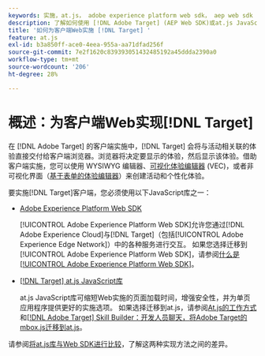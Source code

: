 ```yaml
---
keywords: 实施，at.js， adobe experience platform web sdk， aep web sdk
description: 了解如何使用 [!DNL Adobe Target] (AEP Web SDK)或at.js JavaScript库为客户端Web实施 [!DNL Adobe Experience Platform Web SDK] 。
title: '如何为客户端Web实施 [!DNL Target] '
feature: at.js
exl-id: b3a850ff-ace0-4eea-955a-aa71dfad256f
source-git-commit: 7e2f1620c839393051432485192a45ddda2390a0
workflow-type: tm+mt
source-wordcount: '206'
ht-degree: 28%

---
```


# 概述：为客户端Web实现[!DNL Target]

在 [!DNL Adobe Target] 的客户端实施中，[!DNL Target] 会将与活动相关联的体验直接交付给客户端浏览器。浏览器将决定要显示的体验，然后显示该体验。借助客户端实施，您可以使用 WYSIWYG 编辑器、[可视化体验编辑器](https://experienceleague.adobe.com/docs/target/using/experiences/vec/visual-experience-composer.html?lang=zh-Hans) (VEC)，或者非可视化界面（[基于表单的体验编辑器](https://experienceleague.adobe.com/docs/target/using/experiences/form-experience-composer.html?lang=zh-Hans)）来创建活动和个性化体验。

要实施[!DNL Target]客户端，您必须使用以下JavaScript库之一：

* [Adobe Experience Platform Web SDK](/help/dev/implement/client-side/aep-web-sdk/aep-web-sdk-overview.md)

  [!UICONTROL Adobe Experience Platform Web SDK]允许您通过[!DNL Adobe Experience Cloud]与[!DNL Target]（包括[!UICONTROL Adobe Experience Edge Network]）中的各种服务进行交互。 如果您选择迁移到[!UICONTROL Adobe Experience Platform Web SDK]，请参阅[什么是[!UICONTROL Adobe Experience Platform Web SDK]](/help/dev/implement/client-side/aep-web-sdk/aep-web-sdk-overview.md)。

* [[!DNL Target] at.js JavaScript库](/help/dev/implement/client-side/atjs/how-atjs-works/how-atjs-works.md)

  at.js JavaScript库可缩短Web实施的页面加载时间，增强安全性，并为单页应用程序提供更好的实施选项。 如果选择迁移到at.js，请参阅[At.js的工作方式](/help/dev/implement/client-side/atjs/how-atjs-works/overview.md)和[[!DNL Adobe Target] Skill Builder：开发人员聊天，将Adobe Target的mbox.js迁移到at.js](https://seminars.adobeconnect.com/ptdo6mfo6qn6/?proto=true)。


请参阅[将at.js库与Web SDK进行比较](/help/dev/implement/client-side/aep-web-sdk/web-sdk-atjs-comparison.md)，了解这两种实现方法之间的差异。